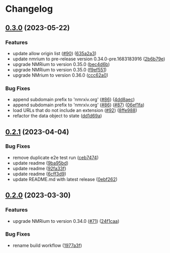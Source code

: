 # Changelog

## [0.3.0](https://github.com/NFDI4Chem/nmrium-react-wrapper/compare/v0.2.1...v0.3.0) (2023-05-22)


### Features

* update allow origin list ([#90](https://github.com/NFDI4Chem/nmrium-react-wrapper/issues/90)) ([635a2a3](https://github.com/NFDI4Chem/nmrium-react-wrapper/commit/635a2a35d0304d98ac7af22edb205e0aea18eef9))
* update nmrium to pre-release version 0.34.0-pre.1683183916 ([2b6b79e](https://github.com/NFDI4Chem/nmrium-react-wrapper/commit/2b6b79e9a2dfcd643732cd02a5a528176c67076b))
* upgrade NMRium to version 0.35.0 ([bec4d6b](https://github.com/NFDI4Chem/nmrium-react-wrapper/commit/bec4d6b98fb9c69a34b77369340f8048372af111))
* upgrade NMRium to version 0.35.0 ([f9ef551](https://github.com/NFDI4Chem/nmrium-react-wrapper/commit/f9ef551a775c3dc3d4ad8751489622b70463e9bc))
* upgrade NMrium to version 0.36.0 ([ccc62a0](https://github.com/NFDI4Chem/nmrium-react-wrapper/commit/ccc62a005c408f7fd04de2a26f4348c5af2556aa))


### Bug Fixes

* append subdomain prefix to 'nmrxiv.org' ([#86](https://github.com/NFDI4Chem/nmrium-react-wrapper/issues/86)) ([4dd8aec](https://github.com/NFDI4Chem/nmrium-react-wrapper/commit/4dd8aec9d4f7b332b85523c788166bf0ff586334))
* append subdomain prefix to 'nmrxiv.org' ([#86](https://github.com/NFDI4Chem/nmrium-react-wrapper/issues/86)) ([#87](https://github.com/NFDI4Chem/nmrium-react-wrapper/issues/87)) ([06ef1fa](https://github.com/NFDI4Chem/nmrium-react-wrapper/commit/06ef1fac042fd4877f7340e24a9a75bdc978661f))
* load URLs that do not include an extension ([#92](https://github.com/NFDI4Chem/nmrium-react-wrapper/issues/92)) ([8ffe988](https://github.com/NFDI4Chem/nmrium-react-wrapper/commit/8ffe988ec1aa6a8cc5bdb9e277fd492949ce169a))
* refactor the data object to state ([dd1d69a](https://github.com/NFDI4Chem/nmrium-react-wrapper/commit/dd1d69a2758d643c35c184debc90d391ca09f61f))

## [0.2.1](https://github.com/NFDI4Chem/nmrium-react-wrapper/compare/v0.2.0...v0.2.1) (2023-04-04)


### Bug Fixes

* remove duplicate e2e test run ([ceb7474](https://github.com/NFDI4Chem/nmrium-react-wrapper/commit/ceb7474dc7253f7ada4363939185b8fbbf455b2e))
* update readme ([9ba95bd](https://github.com/NFDI4Chem/nmrium-react-wrapper/commit/9ba95bda53a848a83c247f6ce67058ff5c125789))
* update readme ([92fa33f](https://github.com/NFDI4Chem/nmrium-react-wrapper/commit/92fa33f0bc638ebb51753d59b63e370ff5c643e6))
* update readme ([6cff3d9](https://github.com/NFDI4Chem/nmrium-react-wrapper/commit/6cff3d927b53ab730c14baf4485f3f19a2040a80))
* update README.md with latest release ([0ebf262](https://github.com/NFDI4Chem/nmrium-react-wrapper/commit/0ebf262b9c6f9c85625480015a36f17387f708ce))

## [0.2.0](https://github.com/NFDI4Chem/nmrium-react-wrapper/compare/v0.1.0...v0.2.0) (2023-03-30)


### Features

* upgrade NMRium to version 0.34.0 ([#71](https://github.com/NFDI4Chem/nmrium-react-wrapper/issues/71)) ([24f1caa](https://github.com/NFDI4Chem/nmrium-react-wrapper/commit/24f1caa731a01246a0338357d46d62fabfcf0860))


### Bug Fixes

* rename build workflow ([1977a3f](https://github.com/NFDI4Chem/nmrium-react-wrapper/commit/1977a3fc37dea75f79f692b5ff6a6af75e940851))
